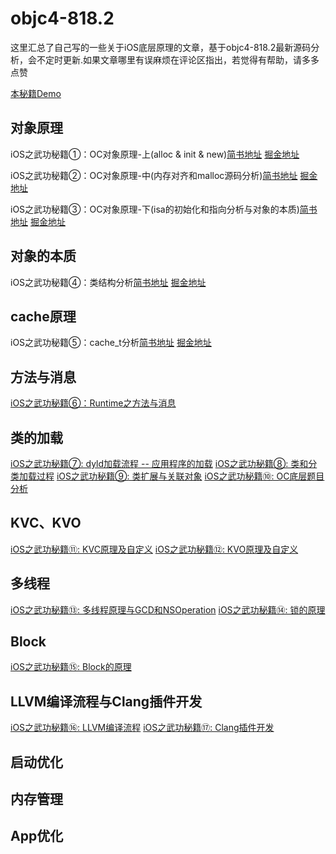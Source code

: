 # objc4-818.2

这里汇总了自己写的一些关于iOS底层原理的文章，基于objc4-818.2最新源码分析，会不定时更新.如果文章哪里有误麻烦在评论区指出，若觉得有帮助，请多多点赞

[本秘籍Demo](https://github.com/Tcj1988/objc4-818.2.git)

## 对象原理

iOS之武功秘籍①：OC对象原理-上(alloc & init & new)[简书地址](https://www.jianshu.com/p/bd52c54f7789) [掘金地址](https://juejin.cn/post/6936174014859575332)

iOS之武功秘籍②：OC对象原理-中(内存对齐和malloc源码分析)[简书地址](https://www.jianshu.com/p/b0d94c70d3d6) [掘金地址](https://juejin.cn/post/6936182867202408485)

iOS之武功秘籍③：OC对象原理-下(isa的初始化和指向分析与对象的本质)[简书地址](https://www.jianshu.com/p/20cc01bd8a2d) [掘金地址](https://juejin.cn/post/6936189827163357198)

## 对象的本质
iOS之武功秘籍④：类结构分析[简书地址](https://www.jianshu.com/p/8b91a3476dd6) [掘金地址](https://juejin.cn/post/6936251321116786718)

## cache原理
iOS之武功秘籍⑤：cache_t分析[简书地址](https://www.jianshu.com/p/90d6eb1354f5) [掘金地址](https://juejin.cn/post/6936444326708936735)

## 方法与消息
[iOS之武功秘籍⑥：Runtime之方法与消息](https://www.jianshu.com/p/46b3cd1707c4)

## 类的加载
[iOS之武功秘籍⑦: dyld加载流程 -- 应用程序的加载](https://www.jianshu.com/p/fbbf696d3ed7)
[iOS之武功秘籍⑧: 类和分类加载过程](https://www.jianshu.com/p/c5cbc4ae0505)
[iOS之武功秘籍⑨: 类扩展与关联对象](https://www.jianshu.com/p/f14deceaa6e2)
[iOS之武功秘籍⑩: OC底层题目分析](https://www.jianshu.com/p/2221a5ed3be9)

## KVC、KVO
[iOS之武功秘籍⑪: KVC原理及自定义](https://www.jianshu.com/p/5b831e302c05)
[iOS之武功秘籍⑫: KVO原理及自定义](https://www.jianshu.com/p/6274fb9fed76)

## 多线程
[iOS之武功秘籍⑬: 多线程原理与GCD和NSOperation](https://www.jianshu.com/p/235cb3faa006)
[iOS之武功秘籍⑭: 锁的原理](https://www.jianshu.com/p/a461c668ec23)

## Block
[iOS之武功秘籍⑮: Block的原理](https://www.jianshu.com/p/35e2400843c8)

## LLVM编译流程与Clang插件开发
[iOS之武功秘籍⑯: LLVM编译流程](https://www.jianshu.com/p/6c83b5f3286f)
[iOS之武功秘籍⑰: Clang插件开发](https://www.jianshu.com/p/b1fc5e519cff)

## 启动优化

## 内存管理

## App优化